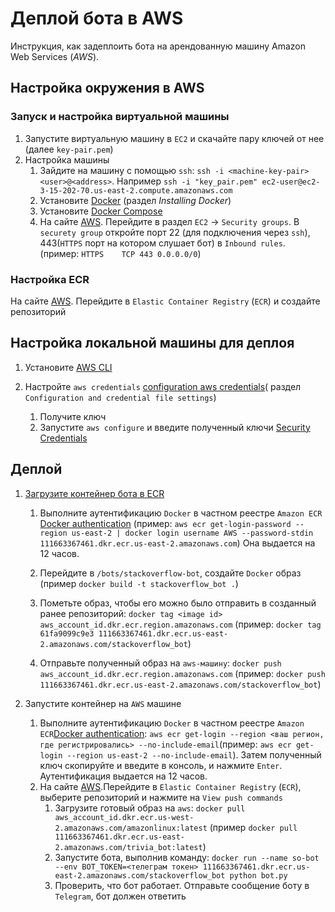# Деплой бота в AWS

Инструкция, как задеплоить бота на арендованную машину Amazon Web Services (*AWS*).

## Настройка окружения в AWS

### Запуск и настройка виртуальной машины

1. Запустите виртуальную машину в `EC2` и скачайте пару ключей от нее (далее `key-pair.pem`)
1. Настройка машины
	1. Зайдите на машину с помощью `ssh`: `ssh -i <machine-key-pair> <user>@<address>`. Например `ssh -i "key_pair.pem" ec2-user@ec2-3-15-202-70.us-east-2.compute.amazonaws.com`
	1. Установите [Docker](https://docs.aws.amazon.com/AmazonECS/latest/developerguide/docker-basics.html) (раздел *Installing Docker*)
  	1. Установите [Docker Compose](https://docs.docker.com/compose/install/#install-compose-on-linux-systems)
	1. На сайте [AWS](https://aws.amazon.com). Перейдите в раздел `EC2` -> `Security groups`. В `securety group` откройте порт 22 (для подключения через `ssh`), 443(`HTTPS` порт на котором слушает бот) в `Inbound rules`. (пример: `HTTPS	TCP	443	0.0.0.0/0`)


### Настройка ECR

На сайте [AWS](https://aws.amazon.com). Перейдите в `Elastic Container Registry` (`ECR`) и создайте репозиторий

## Настройка локальной машины для деплоя

1. Установите  [AWS CLI](https://docs.aws.amazon.com/cli/latest/userguide/install-cliv2-linux.html)

1. Настройте `aws credentials` [configuration aws credentials](https://docs.aws.amazon.com/cli/latest/userguide/cli-chap-configure.html)( раздел `Configuration and credential file settings`)
	1. Получите ключ
	1. Запустите `aws configure`  и введите полученный ключи [Security Credentials](https://console.aws.amazon.com/iam/home?region=us-east-2#/security_credentials>)

## Деплой

1. [Загрузите контейнер бота в ECR](https://docs.aws.amazon.com/AmazonECR/latest/userguide/docker-pull-ecr-image.html)
	1. Выполните аутентификацию `Docker` в частном реестре `Amazon ECR` [Docker authentication](https://docs.aws.amazon.com/AmazonECR/latest/userguide/registry_auth.html)
	(пример: `aws ecr get-login-password --region us-east-2 | docker login username AWS --password-stdin 111663367461.dkr.ecr.us-east-2.amazonaws.com`)
	Она выдается на 12 часов.

	1. Перейдите в `/bots/stackoverflow-bot`, создайте `Docker` образ (пример `docker build -t stackoverflow_bot .`)

	1. Пометьте образ, чтобы его можно было отправить в созданный ранее репозиторий: `docker tag <image id> aws_account_id.dkr.ecr.region.amazonaws.com` (пример: `docker tag 61fa9099c9e3 111663367461.dkr.ecr.us-east-2.amazonaws.com/stackoverflow_bot`)

	1. Отправьте полученный образ на `aws-машину`: `docker push aws_account_id.dkr.ecr.region.amazonaws.com` (пример: `docker push 111663367461.dkr.ecr.us-east-2.amazonaws.com/stackoverflow_bot`)


1. Запустите контейнер на `AWS` машине
	1. Выполните аутентификацию `Docker` в частном реестре `Amazon ECR`[Docker authentication](https://docs.aws.amazon.com/AmazonECR/latest/userguide/registry_auth.html): `aws ecr get-login --region <ваш регион, где регистрировались> --no-include-email`(пример: `aws ecr get-login --region us-east-2 --no-include-email`). Затем полученный ключ скопируйте и введите в консоль, и нажмите `Enter`. Аутентификация выдается на 12 часов.
	1. На сайте [AWS](https://aws.amazon.com).Перейдите в `Elastic Container Registry` (`ECR`), выберите репозиторий и нажмите на `View push commands`
		1. Загрузите готовый образ на `aws`: `docker pull aws_account_id.dkr.ecr.us-west-2.amazonaws.com/amazonlinux:latest` (пример `docker pull 111663367461.dkr.ecr.us-east-2.amazonaws.com/trivia_bot:latest`)
		1. Запустите бота, выполнив команду: `docker run --name so-bot --env BOT_TOKEN=<телеграм токен> 111663367461.dkr.ecr.us-east-2.amazonaws.com/stackoverflow_bot python bot.py`
		1. Проверить, что бот работает. Отправьте сообщение боту в `Telegram`, бот должен ответить